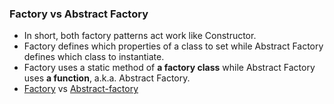 ### Factory vs Abstract Factory

* In short, both factory patterns act work like Constructor. 
* Factory defines which properties of a class to set while Abstract Factory defines which class to instantiate. 
* Factory uses a static method of **a factory class** while Abstract Factory uses **a function**, a.k.a. Abstract Factory.  
* [Factory](../src/creational/factory.js) vs [Abstract-factory](../src/creational/abstract-factory.js)
